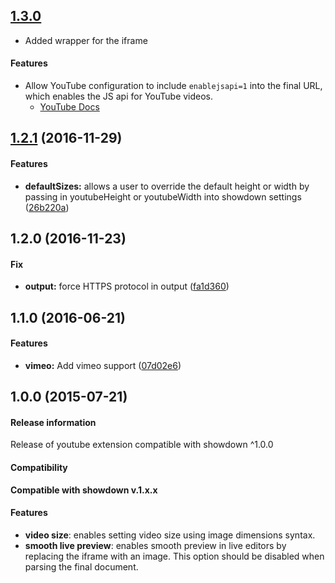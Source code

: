 <a name="1.3.0"></a>
## [1.3.0](https://github.com/showdownjs/youtbe-extension/compare/1.2.1...v1.3.0)

<a name="1.3.3"></a>
* Added wrapper for the iframe

#### Features
* Allow YouTube configuration to include `enablejsapi=1` into the final URL, which enables the JS api for YouTube videos.
  * [YouTube Docs](https://developers.google.com/youtube/player_parameters#enablejsapi)

<a name="1.2.1"></a>
## [1.2.1](https://github.com/showdownjs/youtbe-extension/compare/1.2.0...v1.2.1) (2016-11-29)

#### Features
* **defaultSizes:** allows a user to override the default height or width by passing in youtubeHeight or youtubeWidth
    into showdown settings ([26b220a](https://github.com/showdownjs/youtube-extension/commit/26b220a663a5bd480141304976f42eba215da75a))


<a name="1.2.0"></a>
## 1.2.0 (2016-11-23)

#### Fix
* **output:** force HTTPS protocol in output ([fa1d360](https://github.com/showdownjs/youtube-extension/commit/fa1d3608449a876f1e475e054c2c84fc070946b6))


<a name="1.1.0"></a>
## 1.1.0 (2016-06-21)

#### Features
* **vimeo:** Add vimeo support ([07d02e6](https://github.com/showdownjs/youtube-extension/commit/07d02e6db4f7ee5be6c88cffb9a0fb31d5ce9d8f))


<a name="1.0.0"></a>
## 1.0.0 (2015-07-21)

#### Release information

Release of youtube extension compatible with showdown ^1.0.0

#### Compatibility

**Compatible with showdown v.1.x.x**

#### Features

* **video size**: enables setting video size using image dimensions syntax.
* **smooth live preview**: enables smooth preview in live editors by replacing the iframe with an image. This option
    should be disabled when parsing the final document.
